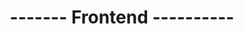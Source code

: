 ---
title: ------- Frontend ----------
description: Frontend
layout: default
nav_order: 9
permalink: /frontend/
---